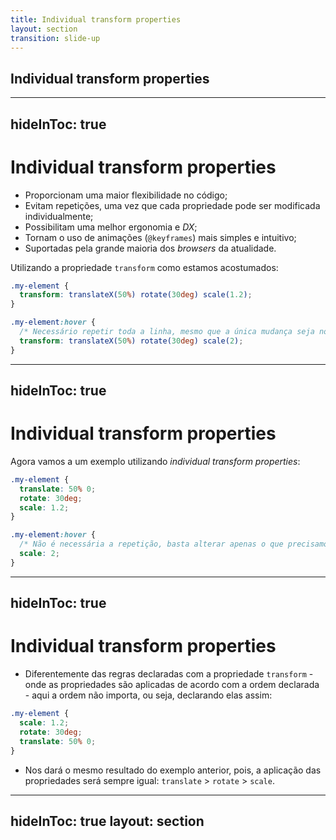 ```yaml
---
title: Individual transform properties
layout: section
transition: slide-up
---
```


<!-- Individual transform properties -->
<section>
  <h1 class="section-title">
    Individual transform properties
  </h1>
</section>

---
hideInToc: true
---

# Individual transform properties

- Proporcionam uma maior flexibilidade no código;
- Evitam repetições, uma vez que cada propriedade pode ser modificada individualmente;
- Possibilitam uma melhor ergonomia e _DX_;
- Tornam o uso de animações (`@keyframes`) mais simples e intuitivo;
- Suportadas pela grande maioria dos _browsers_ da atualidade.

Utilizando a propriedade `transform` como estamos acostumados:

```css
.my-element {
  transform: translateX(50%) rotate(30deg) scale(1.2);
}

.my-element:hover {
  /* Necessário repetir toda a linha, mesmo que a única mudança seja no scale(2) */
  transform: translateX(50%) rotate(30deg) scale(2); 
}
```

---
hideInToc: true
---

# Individual transform properties

Agora vamos a um exemplo utilizando _individual transform properties_:

```css
.my-element {
  translate: 50% 0;
  rotate: 30deg;
  scale: 1.2;
}

.my-element:hover {
  /* Não é necessária a repetição, basta alterar apenas o que precisamos. */
  scale: 2;
}
```
---
hideInToc: true
---

# Individual transform properties

- Diferentemente das regras declaradas com a propriedade `transform` - onde as propriedades são aplicadas de acordo com a ordem declarada - aqui a ordem não importa, ou seja, declarando elas assim:

```css
.my-element {
  scale: 1.2;
  rotate: 30deg;
  translate: 50% 0;
}
```

- Nos dará o mesmo resultado do exemplo anterior, pois, a aplicação das propriedades será sempre igual: `translate` > `rotate` > `scale`.

<!-- Docs -->
<AppReferences class="mt-[64px]">
  <AppLink url="https://web.dev/articles/css-individual-transform-properties" title="Finer grained control over CSS transforms with individual transform properties" />
</AppReferences>

---
hideInToc: true
layout: section
---

<AppLink url="https://codepen.io/leoadamo/pen/vYPRJGr" title="Demo" class="text-4xl" />